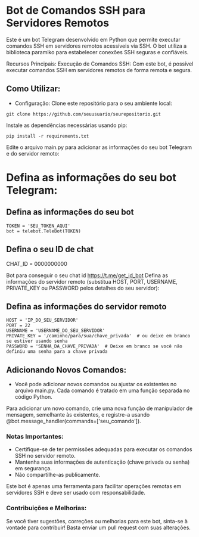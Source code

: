 # Bot de Comandos SSH para Servidores Remotos

Este é um bot Telegram desenvolvido em Python que permite executar comandos SSH em servidores remotos acessíveis via SSH. O bot utiliza a biblioteca paramiko para estabelecer conexões SSH seguras e confiáveis.

Recursos Principais:
Execução de Comandos SSH: Com este bot, é possível executar comandos SSH em servidores remotos de forma remota e segura.

## Como Utilizar:

- Configuração:
  Clone este repositório para o seu ambiente local:

```
git clone https://github.com/seuusuario/seurepositorio.git
```

Instale as dependências necessárias usando pip:

```
pip install -r requirements.txt
```

Edite o arquivo main.py para adicionar as informações do seu bot Telegram e do servidor remoto:

# Defina as informações do seu bot Telegram:

## Defina as informações do seu bot

```
TOKEN = 'SEU_TOKEN_AQUI'
bot = telebot.TeleBot(TOKEN)
```

## Defina o seu ID de chat

CHAT_ID = 0000000000

Bot para conseguir o seu chat id https://t.me/get_id_bot
Defina as informações do servidor remoto (substitua HOST, PORT, USERNAME, PRIVATE_KEY ou PASSWORD pelos detalhes do seu servidor):

## Defina as informações do servidor remoto

```
HOST = 'IP_DO_SEU_SERVIDOR'
PORT = 22
USERNAME = 'USERNAME_DO_SEU_SERVIDOR'
PRIVATE_KEY = '/caminho/para/sua/chave_privada'  # ou deixe em branco se estiver usando senha
PASSWORD = 'SENHA_DA_CHAVE_PRIVADA'  # Deixe em branco se você não definiu uma senha para a chave privada
```

## Adicionando Novos Comandos:

- Você pode adicionar novos comandos ou ajustar os existentes no arquivo main.py. Cada comando é tratado em uma função separada no código Python.

Para adicionar um novo comando, crie uma nova função de manipulador de mensagem, semelhante às existentes, e registre-a usando @bot.message_handler(commands=['seu_comando']).

### Notas Importantes:

- Certifique-se de ter permissões adequadas para executar os comandos SSH no servidor remoto.
- Mantenha suas informações de autenticação (chave privada ou senha) em segurança.
- Não compartilhe-as publicamente.

Este bot é apenas uma ferramenta para facilitar operações remotas em servidores SSH e deve ser usado com responsabilidade.

### Contribuições e Melhorias:

Se você tiver sugestões, correções ou melhorias para este bot, sinta-se à vontade para contribuir! Basta enviar um pull request com suas alterações.
